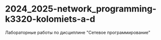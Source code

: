 # 2024_2025-network_programming-k3320-kolomiets-a-d
Лабораторные работы по дисциплине "Сетевое программирование"
